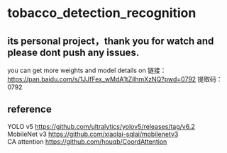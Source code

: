# tobacco_detection_recognition
## its personal project，thank you for watch and please dont push any issues. 
you can get more weights and model details on 链接：https://pan.baidu.com/s/1JJfFex_wMdA1tZilhmXzNQ?pwd=0792 提取码：0792
## reference
YOLO v5 https://github.com/ultralytics/yolov5/releases/tag/v6.2  
MobileNet v3 https://github.com/xiaolai-sqlai/mobilenetv3  
CA attention https://github.com/houqb/CoordAttention  
